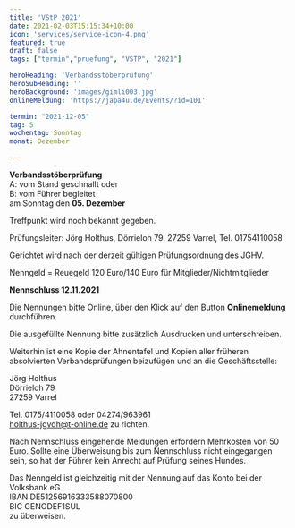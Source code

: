 ```yaml
---
title: 'VStP 2021'
date: 2021-02-03T15:15:34+10:00
icon: 'services/service-icon-4.png'
featured: true
draft: false
tags: ["termin","pruefung", "VSTP", "2021"]

heroHeading: 'Verbandsstöberprüfung'
heroSubHeading: ''
heroBackground: 'images/gimli003.jpg'
onlineMeldung: 'https://japa4u.de/Events/?id=101'

termin: "2021-12-05"
tag: 5
wochentag: Sonntag
monat: Dezember

---
```


**Verbandsstöberprüfung**  
A: vom Stand geschnallt oder  
B: vom Führer begleitet  
am Sonntag den **05. Dezember**  

Treffpunkt wird noch bekannt gegeben.  

Prüfungsleiter: Jörg Holthus, Dörrieloh 79, 27259 Varrel, Tel. 01754110058  

Gerichtet wird nach der derzeit gültigen Prüfungsordnung des JGHV.  

Nenngeld = Reuegeld 120 Euro/140 Euro für Mitglieder/Nichtmitglieder  

**Nennschluss 12.11.2021**

Die Nennungen bitte Online, über den Klick auf den Button **Onlinemeldung** durchführen.

Die ausgefüllte Nennung bitte zusätzlich Ausdrucken und unterschreiben.  

Weiterhin ist eine Kopie der Ahnentafel und Kopien aller früheren absolvierten Verbandsprüfungen beizufügen und an die Geschäftsstelle:  

Jörg Holthus  
Dörrieloh 79  
27259 Varrel  

Tel. 0175/4110058 oder 04274/963961  
holthus-jgvdh@t-online.de zu richten.


Nach Nennschluss eingehende Meldungen erfordern Mehrkosten von 50 Euro. Sollte eine Überweisung bis zum Nennschluss nicht eingegangen sein, so hat der Führer kein Anrecht auf Prüfung seines Hundes.

Das Nenngeld ist gleichzeitig mit der Nennung auf das Konto bei der Volksbank eG  
IBAN DE51256916333588070800  
BIC GENODEF1SUL  
zu überweisen.